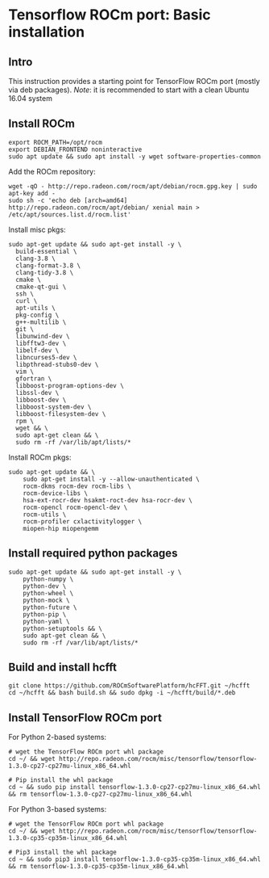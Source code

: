 # Tensorflow ROCm port: Basic installation

## Intro
This instruction provides a starting point for TensorFlow ROCm port (mostly via deb packages).
*Note*: it is recommended to start with a clean Ubuntu 16.04 system

## Install ROCm
```
export ROCM_PATH=/opt/rocm
export DEBIAN_FRONTEND noninteractive
sudo apt update && sudo apt install -y wget software-properties-common 
```

Add the ROCm repository:  
```
wget -qO - http://repo.radeon.com/rocm/apt/debian/rocm.gpg.key | sudo apt-key add -
sudo sh -c 'echo deb [arch=amd64] http://repo.radeon.com/rocm/apt/debian/ xenial main > /etc/apt/sources.list.d/rocm.list'
```
Install misc pkgs:
```
sudo apt-get update && sudo apt-get install -y \
  build-essential \
  clang-3.8 \
  clang-format-3.8 \
  clang-tidy-3.8 \
  cmake \
  cmake-qt-gui \
  ssh \
  curl \
  apt-utils \
  pkg-config \
  g++-multilib \
  git \
  libunwind-dev \
  libfftw3-dev \
  libelf-dev \
  libncurses5-dev \
  libpthread-stubs0-dev \
  vim \
  gfortran \
  libboost-program-options-dev \
  libssl-dev \
  libboost-dev \
  libboost-system-dev \
  libboost-filesystem-dev \
  rpm \
  wget && \
  sudo apt-get clean && \
  sudo rm -rf /var/lib/apt/lists/*
```

Install ROCm pkgs:
```
sudo apt-get update && \
    sudo apt-get install -y --allow-unauthenticated \
    rocm-dkms rocm-dev rocm-libs \
    rocm-device-libs \
    hsa-ext-rocr-dev hsakmt-roct-dev hsa-rocr-dev \
    rocm-opencl rocm-opencl-dev \
    rocm-utils \
    rocm-profiler cxlactivitylogger \
    miopen-hip miopengemm
```

## Install required python packages
```
sudo apt-get update && sudo apt-get install -y \
    python-numpy \
    python-dev \
    python-wheel \
    python-mock \
    python-future \
    python-pip \
    python-yaml \
    python-setuptools && \
    sudo apt-get clean && \
    sudo rm -rf /var/lib/apt/lists/*
```

## Build and install hcfft
```
git clone https://github.com/ROCmSoftwarePlatform/hcFFT.git ~/hcfft
cd ~/hcfft && bash build.sh && sudo dpkg -i ~/hcfft/build/*.deb
```

## Install TensorFlow ROCm port

For Python 2-based systems:
```
# wget the TensorFlow ROCm port whl package
cd ~/ && wget http://repo.radeon.com/rocm/misc/tensorflow/tensorflow-1.3.0-cp27-cp27mu-linux_x86_64.whl

# Pip install the whl package 
cd ~ && sudo pip install tensorflow-1.3.0-cp27-cp27mu-linux_x86_64.whl && rm tensorflow-1.3.0-cp27-cp27mu-linux_x86_64.whl
```

For Python 3-based systems:
```
# wget the TensorFlow ROCm port whl package
cd ~/ && wget http://repo.radeon.com/rocm/misc/tensorflow/tensorflow-1.3.0-cp35-cp35m-linux_x86_64.whl

# Pip3 install the whl package 
cd ~ && sudo pip3 install tensorflow-1.3.0-cp35-cp35m-linux_x86_64.whl && rm tensorflow-1.3.0-cp35-cp35m-linux_x86_64.whl
```
